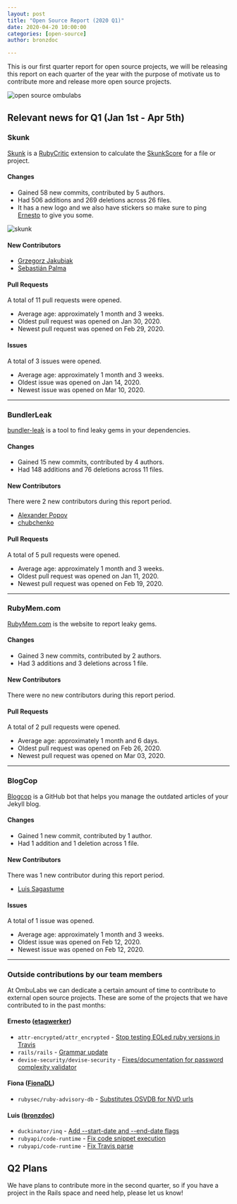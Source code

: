 ```yaml
---
layout: post
title: "Open Source Report (2020 Q1)"
date: 2020-04-20 10:00:00
categories: [open-source]
author: bronzdoc

---
```


This is our first quarter report for open source projects, we will be releasing this report on each quarter of the year with the purpose of motivate us to contribute more and release more open source projects.

<!--more-->

<img src="/blog/assets/images/corgi_fight.jpg" alt="open source ombulabs" class="medium-img">


## Relevant news for Q1 (Jan 1st - Apr 5th)

### Skunk

[Skunk](https://github.com/fastruby/skunk) is a [RubyCritic](https://github.com/whitesmith/rubycritic) extension to calculate the [SkunkScore](https://www.fastruby.io/blog/code-quality/intruducing-skunk-stink-score-calculator.html) for a file or project.

#### Changes
- Gained 58 new commits, contributed by 5 authors.
- Had 506 additions and 269 deletions across 26 files.
- It has a new logo and we also have stickers so make sure to ping [Ernesto](https://github.com/etagwerker) to give you some.

<img src="/blog/assets/images/skunk_logo.png" alt="skunk" />

#### New Contributors
- [Grzegorz Jakubiak](https://github.com/grzegorz-jakubiak)
- [Sebastián Palma](https://github.com/sebastian-palma)

#### Pull Requests
A total of 11 pull requests were opened.

- Average age: approximately 1 month and 3 weeks.
- Oldest pull request was opened on Jan 30, 2020.
- Newest pull request was opened on Feb 29, 2020.

#### Issues
A total of 3 issues were opened.

- Average age: approximately 1 month and 3 weeks.
- Oldest issue was opened on Jan 14, 2020.
- Newest issue was opened on Mar 10, 2020.

---

### BundlerLeak

[bundler-leak](https://github.com/rubymem/bundler-leak) is a tool to find leaky gems in your dependencies.

#### Changes
- Gained 15 new commits, contributed by 4 authors.
- Had 148 additions and 76 deletions across 11 files.

#### New Contributors
There were 2 new contributors during this report period.

- [Alexander Popov](https://github.com/AlexWayfer)
- [chubchenko](https://github.com/chubchenko)

#### Pull Requests
A total of 5 pull requests were opened.

- Average age: approximately 1 month and 3 weeks.
- Oldest pull request was opened on Jan 11, 2020.
- Newest pull request was opened on Feb 19, 2020.

---

### RubyMem.com

[RubyMem.com](https://github.com/rubymem/rubymem.com) is the website to report leaky gems.

#### Changes
- Gained 3 new commits, contributed by 2 authors.
- Had 3 additions and 3 deletions across 1 file.

#### New Contributors
There were no new contributors during this report period.

#### Pull Requests
A total of 2 pull requests were opened.

- Average age: approximately 1 month and 6 days.
- Oldest pull request was opened on Feb 26, 2020.
- Newest pull request was opened on Mar 03, 2020.

---

### BlogCop

[Blogcop](https://github.com/ombulabs/blogcop) is a GitHub bot that helps you manage the outdated articles of your Jekyll blog.

#### Changes
- Gained 1 new commit, contributed by 1 author.
- Had 1 addition and 1 deletion across 1 file.

#### New Contributors
There was 1 new contributor during this report period.

- [Luis Sagastume](https://github.com/bronzdoc)

#### Issues
A total of 1 issue was opened.

- Average age: approximately 1 month and 3 weeks.
- Oldest issue was opened on Feb 12, 2020.
- Newest issue was opened on Feb 12, 2020.

---

### Outside contributions by our team members

At OmbuLabs we can dedicate a certain amount of time to contribute to external open source projects. These are some of the projects that we have contributed to in the past months:

#### Ernesto ([etagwerker](https://github.com/etagwerker))

- `attr-encrypted/attr_encrypted` - [Stop testing EOLed ruby versions in Travis](https://github.com/attr-encrypted/attr_encrypted/pull/364)
- `rails/rails` - [Grammar update](https://github.com/rails/rails/pull/38441)
- `devise-security/devise-security` - [Fixes/documentation for password complexity validator](https://github.com/devise-security/devise-security/pull/179)

#### Fiona ([FionaDL](https://github.com/FionaDL))

- `rubysec/ruby-advisory-db` - [Substitutes OSVDB for NVD urls](https://github.com/rubysec/ruby-advisory-db/pull/440)

#### Luis ([bronzdoc](https://github.com/bronzdoc))

- `duckinator/inq` - [Add --start-date and --end-date flags](https://github.com/duckinator/inq/pull/286)
- `rubyapi/code-runtime` - [Fix code snippet execution](https://github.com/rubyapi/code-runtime/pull/2)
- `rubyapi/code-runtime` - [Fix Travis parse](https://github.com/duckinator/inq/pull/290)

## Q2 Plans
We have plans to contribute more in the second quarter, so if you have a project in the Rails space and need help, please let us know!
